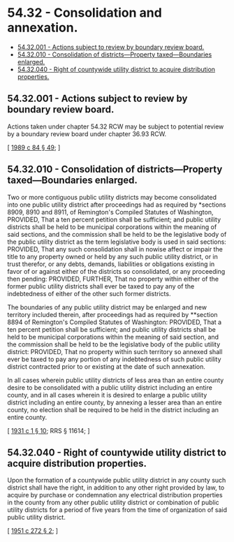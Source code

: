 # 54.32 - Consolidation and annexation.
* [54.32.001 - Actions subject to review by boundary review board.](#5432001---actions-subject-to-review-by-boundary-review-board)
* [54.32.010 - Consolidation of districts—Property taxed—Boundaries enlarged.](#5432010---consolidation-of-districtsproperty-taxedboundaries-enlarged)
* [54.32.040 - Right of countywide utility district to acquire distribution properties.](#5432040---right-of-countywide-utility-district-to-acquire-distribution-properties)
## 54.32.001 - Actions subject to review by boundary review board.
Actions taken under chapter 54.32 RCW may be subject to potential review by a boundary review board under chapter 36.93 RCW.

\[ [1989 c 84 § 49](http://leg.wa.gov/CodeReviser/documents/sessionlaw/1989c84.pdf?cite=1989%20c%2084%20§%2049); \]

## 54.32.010 - Consolidation of districts—Property taxed—Boundaries enlarged.
Two or more contiguous public utility districts may become consolidated into one public utility district after proceedings had as required by *sections 8909, 8910 and 8911, of Remington's Compiled Statutes of Washington, PROVIDED, That a ten percent petition shall be sufficient; and public utility districts shall be held to be municipal corporations within the meaning of said sections, and the commission shall be held to be the legislative body of the public utility district as the term legislative body is used in said sections: PROVIDED, That any such consolidation shall in nowise affect or impair the title to any property owned or held by any such public utility district, or in trust therefor, or any debts, demands, liabilities or obligations existing in favor of or against either of the districts so consolidated, or any proceeding then pending: PROVIDED, FURTHER, That no property within either of the former public utility districts shall ever be taxed to pay any of the indebtedness of either of the other such former districts.

The boundaries of any public utility district may be enlarged and new territory included therein, after proceedings had as required by **section 8894 of Remington's Compiled Statutes of Washington: PROVIDED, That a ten percent petition shall be sufficient; and public utility districts shall be held to be municipal corporations within the meaning of said section, and the commission shall be held to be the legislative body of the public utility district: PROVIDED, That no property within such territory so annexed shall ever be taxed to pay any portion of any indebtedness of such public utility district contracted prior to or existing at the date of such annexation.

In all cases wherein public utility districts of less area than an entire county desire to be consolidated with a public utility district including an entire county, and in all cases wherein it is desired to enlarge a public utility district including an entire county, by annexing a lesser area than an entire county, no election shall be required to be held in the district including an entire county.

\[ [1931 c 1 § 10](http://leg.wa.gov/CodeReviser/documents/sessionlaw/1931c1.pdf?cite=1931%20c%201%20§%2010); RRS § 11614; \]

## 54.32.040 - Right of countywide utility district to acquire distribution properties.
Upon the formation of a countywide public utility district in any county such district shall have the right, in addition to any other right provided by law, to acquire by purchase or condemnation any electrical distribution properties in the county from any other public utility district or combination of public utility districts for a period of five years from the time of organization of said public utility district.

\[ [1951 c 272 § 2](http://leg.wa.gov/CodeReviser/documents/sessionlaw/1951c272.pdf?cite=1951%20c%20272%20§%202); \]

